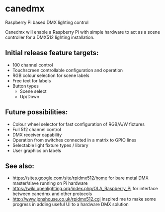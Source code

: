 # canedmx
Raspberry Pi based DMX lighting control

Canedmx will enable a Raspberry Pi with simple hardware to act as a scene controller for a DMX512 lighting installation.

## Initial release feature targets:
   * 100 channel control
   * Touchscreen controllable configuration and operation
   * RGB colour selection for scene labels
   * Free text for labels
   * Button types
     * Scene select
     * Up/Down
    
## Future possibilities:
   * Colour wheel selector for fast configuration of RGB/A/W fixtures
   * Full 512 channel control
   * DMX receiver capability
   * Operation from switches connected in a matrix to GPIO lines
   * Selectable light fixture types / library
   * User graphics on labels

## See also:
  * https://sites.google.com/site/rpidmx512/home for bare metal DMX master/slave running on Pi hardware
  * https://wiki.openlighting.org/index.php/OLA_Raspberry_Pi for interface between canedmx and other protocols
  * http://www.jonshouse.co.uk/rpidmx512.cgi inspired me to make some progress in adding useful UI to a hardware DMX solution
